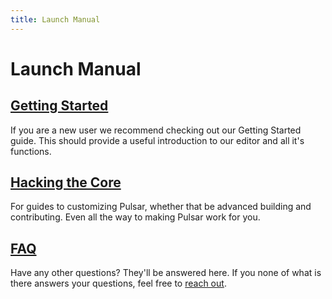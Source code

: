 ```yaml
---
title: Launch Manual
---
```


# Launch Manual

## [Getting Started](./sections/getting-started)

If you are a new user we recommend checking out our Getting Started guide. This
should provide a useful introduction to our editor and all it's functions.

## [Hacking the Core](./sections/core-hacking)

For guides to customizing Pulsar, whether that be advanced building and
contributing. Even all the way to making Pulsar work for you.

## [FAQ](./sections/faq/)

Have any other questions? They'll be answered here. If you none of what is there answers your questions, feel free to [reach out](./sections/faq/#having-trouble).
